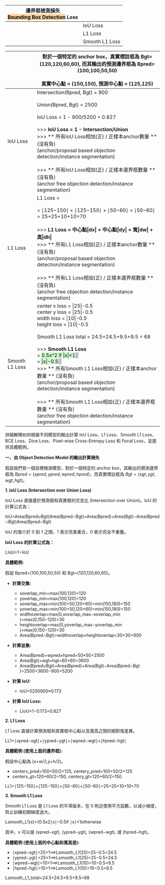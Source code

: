 
| 邊界框檢測損失 <br><mark style="background: #FFB86CA6;">Bounding Box Detection</mark> Loss |                |
| ----------------------------------------------------------------------------------- | -------------- |
|                                                                                     | IoU Loss       |
|                                                                                     | L1 Loss        |
|                                                                                     | Smooth L1 Loss |

|                | 對於一個特定的 anchor box，真實標註框為 Bgt​=(120,120,60,60), 而其輸出的預測邊界框為 Bpred​=(100,100,50,50)<br><br>真實中心點 = (150,150), 預測中心點 = (125,125)                                                                                                                                                                                                                                                                                                                                                                                                                                                                       |
| -------------- | ---------------------------------------------------------------------------------------------------------------------------------------------------------------------------------------------------------------------------------------------------------------------------------------------------------------------------------------------------------------------------------------------------------------------------------------------------------------------------------------------------------------------------------------------------------------------------------------------------- |
| IoU Loss       | Intersection(Bpred, Bgt) = 900<br><br>Union(Bpred, Bgt) = 2500<br><br>IoU Loss = 1 - 900/5200 = 0.827<br><br>>>>  **IoU Loss = 1 - Intersection/Union**<br>>>>  ** 所有IoU Loss相加(正) / 正樣本anchor數量  **  (沒有負)<br>(anchor/proposal based objection detection/instance segmentation)<br><br>>>>  ** 所有IoU Loss相加(正) / 正樣本邊界框數量  ** (沒有負)<br>(anchor free objection detection/instance segmentation)                                                                                                                                                                                                      |
| L1 Loss        | L1 Loss =<br>​<br>= ∣125−150∣ + ∣125−150∣ + ∣50−60∣ + ∣50−60∣<br>= 25+25+10+10=70<br><br>>>>  **L1 Loss = 中心點\|dx\| + 中心點\|dy\| + 寬\|dw\| + 高\|dh\|** <br>>>>  ** 所有L1 Loss相加(正) / 正樣本anchor數量  ** (沒有負)<br>(anchor/proposal based objection detection/instance segmentation)<br><br>>>>  ** 所有L1 Loss相加(正) / 正樣本邊界框數量  ** (沒有負)<br>(anchor free objection detection/instance segmentation)                                                                                                                                                                                                          |
| Smooth L1 Loss | center x loss = \|25\|-0.5<br>center y loss = \|25\|-0.5<br>width loss = \|10\|-0.5<br>height loss = \|10\|-0.5<br><br>Smooth L1 Loss total = 24.5+24.5+9.5+9.5 = 68<br><br>>>> **Smooth L1 Loss** <br>    = <mark style="background: #BBFABBA6;">0.5x^2 if \|x\|<1</mark>\|\|<br>    =<mark style="background: #BBFABBA6;"> \|x\|-0.5</mark>\|\|<br>>>>  ** 所有Smooth L1 Loss相加(正) / 正樣本anchor數量  ** (沒有負)<br>(anchor/proposal based objection detection/instance segmentation)<br><br>>>>  ** 所有Smooth L1 Loss相加(正) / 正樣本邊界框數量  ** (沒有負)<br>(anchor free objection detection/instance segmentation) |


詳細解釋如何根據不同模型的輸出計算 IoU Loss、L1 Loss、Smooth L1 Loss、BCE Loss、Dice Loss、Pixel-wise Cross-Entropy Loss 和 Focal Loss，並提供具體範例。

**一、由 Object Detection Model 的輸出計算損失**

假設我們有一個目標檢測模型，對於一個特定的 anchor box，其輸出的預測邊界框為 $Bpred​=(xpred​,ypred​,wpred​,hpred​)$，而真實標註框為 $Bgt​=(xgt​,ygt​,wgt​,hgt​)$。

**1. IoU Loss (Intersection over Union Loss)**

IoU Loss 直接基於預測框和真實框的交並比 (Intersection over Union)。IoU 的計算公式為：

IoU=Area(Bpred​∪Bgt​)Area(Bpred​∩Bgt​)​=Area(Bpred​)+Area(Bgt​)−Area(Bpred​∩Bgt​)Area(Bpred​∩Bgt​)​

IoU 的值介於 0 到 1 之間，1 表示完美重合，0 表示完全不重疊。

**IoU Loss 的計算公式為：**

LIoU​=1−IoU

**具體範例:**

假設 Bpred​=(100,100,50,50) 和 Bgt​=(120,120,60,60)。

- **計算交集:**
    
    - xoverlap_min​=max(100,120)=120
    - yoverlap_min​=max(100,120)=120
    - xoverlap_max​=min(100+50,120+60)=min(150,180)=150
    - yoverlap_max​=min(100+50,120+60)=min(150,180)=150
    - widthoverlap​=max(0,xoverlap_max​−xoverlap_min​)=max(0,150−120)=30
    - heightoverlap​=max(0,yoverlap_max​−yoverlap_min​)=max(0,150−120)=30
    - Area(Bpred​∩Bgt​)=widthoverlap​×heightoverlap​=30×30=900
- **計算並集:**
    
    - Area(Bpred​)=wpred​×hpred​=50×50=2500
    - Area(Bgt​)=wgt​×hgt​=60×60=3600
    - Area(Bpred​∪Bgt​)=Area(Bpred​)+Area(Bgt​)−Area(Bpred​∩Bgt​)=2500+3600−900=5200
- **計算 IoU:**
    
    - IoU=5200900​≈0.173
- **計算 IoU Loss:**
    
    - LIoU​=1−0.173=0.827

**2. L1 Loss**

L1 Loss 直接計算預測框和真實框中心點以及寬高之間的絕對值差異。

LL1​=∣xpred​−xgt​∣+∣ypred​−ygt​∣+∣wpred​−wgt​∣+∣hpred​−hgt​∣

**具體範例 (使用上面的邊界框):**

假設中心點為 (x+w/2,y+h/2)。

- centerx_pred​=100+50/2=125, centery_pred​=100+50/2=125
- centerx_gt​=120+60/2=150, centery_gt​=120+60/2=150

LL1​=∣125−150∣+∣125−150∣+∣50−60∣+∣50−60∣=25+25+10+10=70

**3. Smooth L1 Loss**

Smooth L1 Loss 是 L1 Loss 的平滑版本，在 0 附近使用平方函數，以减小梯度，防止訓練初期梯度過大。

Lsmooth_L1​(x)={0.5x2∣x∣−0.5​if ∣x∣<1otherwise​

其中，x 可以是 (xpred​−xgt​), (ypred​−ygt​), (wpred​−wgt​), 或 (hpred​−hgt​)。

**具體範例 (使用上面的中心點和寬高差):**

- ∣xpred​−xgt​∣=25>1⟹Lsmooth_L1​(25)=25−0.5=24.5
- ∣ypred​−ygt​∣=25>1⟹Lsmooth_L1​(25)=25−0.5=24.5
- ∣wpred​−wgt​∣=10>1⟹Lsmooth_L1​(10)=10−0.5=9.5
- ∣hpred​−hgt​∣=10>1⟹Lsmooth_L1​(10)=10−0.5=9.5

Lsmooth_L1_total​=24.5+24.5+9.5+9.5=68


